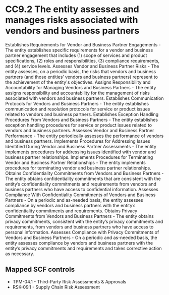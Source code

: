 # CC9.2 The entity assesses and manages risks associated with vendors and business partners
Establishes Requirements for Vendor and Business Partner Engagements - The entity establishes specific requirements for a vendor and business partner engagement that includes (1) scope of services and product specifications, (2) roles and responsibilities, (3) compliance requirements, and (4) service levels. Assesses Vendor and Business Partner Risks - The entity assesses, on a periodic basis, the risks that vendors and business partners (and those entities’ vendors and business partners) represent to the achievement of the entity's objectives. Assigns Responsibility and Accountability for Managing Vendors and Business Partners - The entity assigns responsibility and accountability for the management of risks associated with vendors and business partners. Establishes Communication Protocols for Vendors and Business Partners - The entity establishes communication and resolution protocols for service or product issues related to vendors and business partners. Establishes Exception Handling Procedures From Vendors and Business Partners - The entity establishes exception handling procedures for service or product issues related to vendors and business partners. Assesses Vendor and Business Partner Performance - The entity periodically assesses the performance of vendors and business partners. Implements Procedures for Addressing Issues Identified During Vendor and Business Partner Assessments - The entity implements procedures for addressing issues identified with vendor and business partner relationships. Implements Procedures for Terminating Vendor and Business Partner Relationships - The entity implements procedures for terminating vendor and business partner relationships. Obtains Confidentiality Commitments from Vendors and Business Partners - The entity obtains confidentiality commitments that are consistent with the entity’s confidentiality commitments and requirements from vendors and business partners who have access to confidential information. Assesses Compliance With Confidentiality Commitments of Vendors and Business Partners - On a periodic and as-needed basis, the entity assesses compliance by vendors and business partners with the entity’s confidentiality commitments and requirements. Obtains Privacy Commitments from Vendors and Business Partners - The entity obtains privacy commitments, consistent with the entity’s privacy commitments and requirements, from vendors and business partners who have access to personal information. Assesses Compliance with Privacy Commitments of Vendors and Business Partners - On a periodic and as-needed basis, the entity assesses compliance by vendors and business partners with the entity’s privacy commitments and requirements and takes corrective action as necessary.
## Mapped SCF controls
- TPM-04.1 - Third-Party Risk Assessments & Approvals
- RSK-09.1 - Supply Chain Risk Assessment